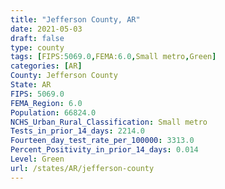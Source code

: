 ```yaml
---
title: "Jefferson County, AR"
date: 2021-05-03
draft: false
type: county
tags: [FIPS:5069.0,FEMA:6.0,Small metro,Green]
categories: [AR]
County: Jefferson County
State: AR
FIPS: 5069.0
FEMA_Region: 6.0
Population: 66824.0
NCHS_Urban_Rural_Classification: Small metro
Tests_in_prior_14_days: 2214.0
Fourteen_day_test_rate_per_100000: 3313.0
Percent_Positivity_in_prior_14_days: 0.014
Level: Green
url: /states/AR/jefferson-county
---
```



